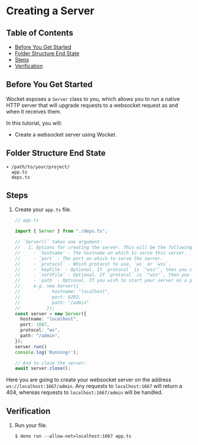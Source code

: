 # Creating a Server

## Table of Contents

- [Before You Get Started](#before-you-get-started)
- [Folder Structure End State](#folder-structure-end-state)
- [Steps](#steps)
- [Verification](#verification)

## Before You Get Started

Wocket exposes a `Server` class to you, which allows you to run a native HTTP server that will upgrade requests to a websocket request as and when it receives them.

In this tutorial, you will:

- Create a websocket server using Wocket.

## Folder Structure End State

```text
▾ /path/to/your/project/
  app.ts
  deps.ts
```

## Steps

1. Create your `app.ts` file.

   ```typescript
   // app.ts

   import { Server } from "./deps.ts";

   // `Server()` takes one argument:
   //   1. Options for creating the server. This will be the following:
   //     - `hostname` - The hostname on which to serve this server.
   //     - `port` - The port on which to serve the server.
   //     - `protocol` - Which protocol to use, `ws` or `wss`.
   //     - `keyFile` - Optional. If `protocol` is `"wss"`, then you can supply the path to your key file
   //     - `certFile` - Optional. If `protocol` is `"wss"`, then you can supply the path to your certificate file
   //     - `path` - Optional. If you wish to start your server on a path
   //     e.g. new Server({
   //            hostname: "localhost",
   //            port: 9292,
   //            path: "/admin"
   //          });
   const server = new Server({
     hostname: "localhost",
     port: 1667,
     protocol: "ws",
     path: "/admin",
   });
   server.run()
   console.log('Running!');

   // And to close the server:
   await server.close();
   ```

Here you are going to create your websocket server on the address `ws://localhost:1667/admin`. Any requests to `localhost:1667` will return a 404, whereas requests to `localhost:1667/admin` will be handled.

## Verification

1. Run your file.

   ```shell
   $ deno run --allow-net=localhost:1667 app.ts
   ```
